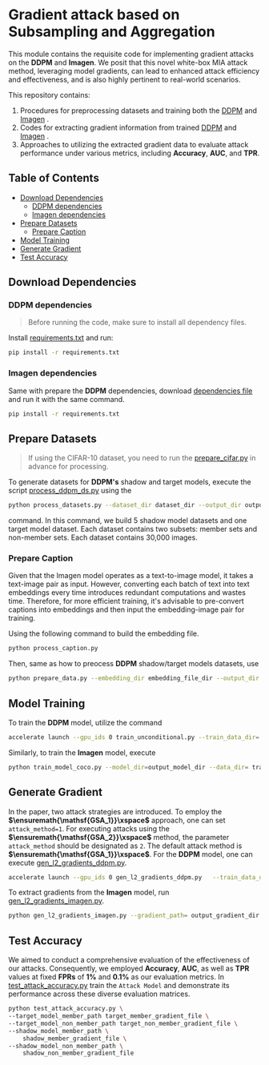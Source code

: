 # Gradient attack based on Subsampling and Aggregation

This module contains the requisite code for implementing gradient attacks on the **DDPM** and **Imagen**. We posit that this novel white-box MIA attack method, leveraging model gradients, can lead to enhanced attack efficiency and effectiveness, and is also highly pertinent to real-world scenarios.

This repository contains:

1. Procedures for preprocessing datasets and training both the [DDPM](DDPM/) and [Imagen](Imagen/) .
2. Codes for extracting gradient information from trained [DDPM](DDPM/) and [Imagen](Imagen/) .
3. Approaches to utilizing the extracted gradient data to evaluate attack performance under various metrics, including **Accuracy**, **AUC**, and **TPR**.

## Table of Contents

- [Download Dependencies](#download-dependencies)
	- [DDPM dependencies](#ddpm-dependencies)
	- [Imagen dependencies](#imagen-dependencies)
- [Prepare Datasets](#prepare-datasets)
	- [Prepare Caption](#prepare-caption)
- [Model Training](#model-training)
- [Generate Gradient](#generate-gradient)
- [Test Accuracy](#test-accuracy)

## Download Dependencies
### DDPM dependencies

> Before running the code, make sure to install all dependency files.

Install [requirements.txt](DDPM/requirements.txt) and run:

```bash
pip install -r requirements.txt
```

### Imagen dependencies

Same with prepare the **DDPM** dependencies, download [dependencies file](Imagen/requirements.txt) and run it with the same command.

```bash
pip install -r requirements.txt
```

## Prepare Datasets

> If using the CIFAR-10 dataset, you need to run the [prepare_cifar.py](DDPM/prepare_cifar.py) in advance for processing.


To generate datasets for **DDPM's** shadow and target models, execute the script [process_ddpm_ds.py](DDPM/process_ddpm_ds.py) using the

```bash
python process_datasets.py --dataset_dir dataset_dir --output_dir output_dataset_dir --datanum_target_model 30000 --datanum_per_shadow_model 30000 --number_of_shadow_model 5
```

command. In this command, we build 5 shadow model datasets and one target model dataset. Each dataset contains two subsets: member sets and non-member sets. Each dataset contains 30,000 images.

### Prepare Caption

Given that the Imagen model operates as a text-to-image model, it takes a text-image pair as input. However, converting each batch of text into text embeddings every time introduces redundant computations and wastes time. Therefore, for more efficient training, it's advisable to pre-convert captions into embeddings and then input the embedding-image pair for training.

Using the following command to build the embedding file.

```bash
python process_caption.py 
```
Then, same as how to preocess **DDPM** shadow/target models datasets, use 

```bash
python prepare_data.py --embedding_dir embedding_file_dir --output_dir output_dataset_dir
```

## Model Training

To train the **DDPM** model, utilize the command 

```bash
accelerate launch --gpu_ids 0 train_unconditional.py --train_data_dir= train_data_dir --resolution=32 --output_dir=output_model_dir --train_batch_size=32 --num_epochs=400 --gradient_accumulation_steps=1 --learning_rate=1e-4 --lr_warmup_steps=500 --mixed_precision=no --save_model_epochs=50
```
 Similarly, to train the **Imagen** model, execute 

```bash
python train_model_coco.py --model_dir=output_model_dir --data_dir= train_data_dir --project_name="project_name" --load_train_embedding=embedding_dir --from_scratch=0 --checkpoint_path='None'
```

## Generate Gradient

In the paper, two attack strategies are introduced. To employ the **$\ensuremath{\mathsf{GSA_1}}\xspace$** approach, one can set `attack_method=1`. For executing attacks using the **$\ensuremath{\mathsf{GSA_2}}\xspace$** method, the parameter `attack_method` should be designated as `2`. The default attack method is **$\ensuremath{\mathsf{GSA_1}}\xspace$**. For the **DDPM** model, one can execute [gen_l2_gradients_ddpm.py](DDPM/gen_l2_gradients_ddpm.py). 
```bash
accelerate launch --gpu_ids 0 gen_l2_gradients_ddpm.py   --train_data_dir= train_data_dir  --resolution=64   --model_dir= model_dir   --resume_from_checkpoint="latest"  --which_l2=-1 --output_name= output_gradient_dir --attack_method=1
```
To extract gradients from the **Imagen** model, run [gen_l2_gradients_imagen.py](Imagen/gen_l2_gradients_imagen.py).

```bash
python gen_l2_gradients_imagen.py --gradient_path= output_gradient_dir --data_dir= train_data_dir  --load_train_embedding= embedding_file --checkpoint_path= model_dir --get_unet=1 --attack_method=1 
```
## Test Accuracy

We aimed to conduct a comprehensive evaluation of the effectiveness of our attacks. Consequently, we employed **Accuracy**, **AUC**, as well as **TPR** values at fixed **FPRs** of **1%** and **0.1%** as our evaluation metrics. In [test_attack_accuracy.py](test_attack_accuracy.py) train the `Attack Model` and demonstrate its performance across these diverse evaluation matrices.

```bash
python test_attack_accuracy.py \
--target_model_member_path target_member_gradient_file \
--target_model_non_member_path target_non_member_gradient_file \
--shadow_model_member_path \
    shadow_member_gradient_file \
--shadow_model_non_member_path \
    shadow_non_member_gradient_file
```











